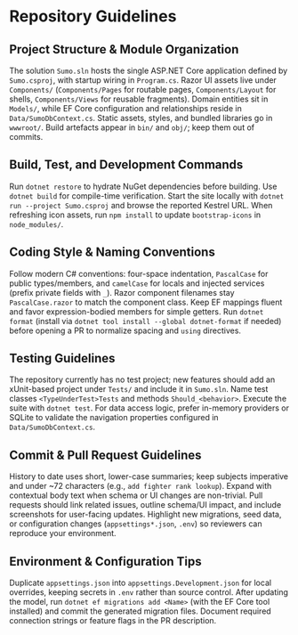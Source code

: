 # Repository Guidelines

## Project Structure & Module Organization
The solution `Sumo.sln` hosts the single ASP.NET Core application defined by `Sumo.csproj`, with startup wiring in `Program.cs`. Razor UI assets live under `Components/` (`Components/Pages` for routable pages, `Components/Layout` for shells, `Components/Views` for reusable fragments). Domain entities sit in `Models/`, while EF Core configuration and relationships reside in `Data/SumoDbContext.cs`. Static assets, styles, and bundled libraries go in `wwwroot/`. Build artefacts appear in `bin/` and `obj/`; keep them out of commits.

## Build, Test, and Development Commands
Run `dotnet restore` to hydrate NuGet dependencies before building. Use `dotnet build` for compile-time verification. Start the site locally with `dotnet run --project Sumo.csproj` and browse the reported Kestrel URL. When refreshing icon assets, run `npm install` to update `bootstrap-icons` in `node_modules/`.

## Coding Style & Naming Conventions
Follow modern C# conventions: four-space indentation, `PascalCase` for public types/members, and `camelCase` for locals and injected services (prefix private fields with `_`). Razor component filenames stay `PascalCase.razor` to match the component class. Keep EF mappings fluent and favor expression-bodied members for simple getters. Run `dotnet format` (install via `dotnet tool install --global dotnet-format` if needed) before opening a PR to normalize spacing and `using` directives.

## Testing Guidelines
The repository currently has no test project; new features should add an xUnit-based project under `Tests/` and include it in `Sumo.sln`. Name test classes `<TypeUnderTest>Tests` and methods `Should_<behavior>`. Execute the suite with `dotnet test`. For data access logic, prefer in-memory providers or SQLite to validate the navigation properties configured in `Data/SumoDbContext.cs`.

## Commit & Pull Request Guidelines
History to date uses short, lower-case summaries; keep subjects imperative and under ~72 characters (e.g., `add fighter rank lookup`). Expand with contextual body text when schema or UI changes are non-trivial. Pull requests should link related issues, outline schema/UI impact, and include screenshots for user-facing updates. Highlight new migrations, seed data, or configuration changes (`appsettings*.json`, `.env`) so reviewers can reproduce your environment.

## Environment & Configuration Tips
Duplicate `appsettings.json` into `appsettings.Development.json` for local overrides, keeping secrets in `.env` rather than source control. After updating the model, run `dotnet ef migrations add <Name>` (with the EF Core tool installed) and commit the generated migration files. Document required connection strings or feature flags in the PR description.
